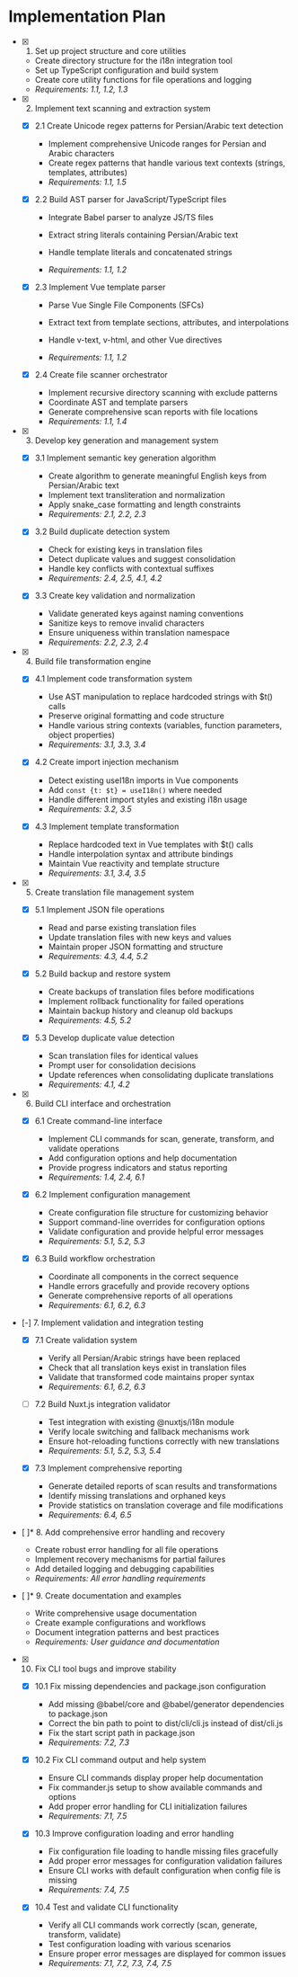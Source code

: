 # Implementation Plan

- [x] 1. Set up project structure and core utilities





  - Create directory structure for the i18n integration tool
  - Set up TypeScript configuration and build system
  - Create core utility functions for file operations and logging
  - _Requirements: 1.1, 1.2, 1.3_

- [x] 2. Implement text scanning and extraction system





  - [x] 2.1 Create Unicode regex patterns for Persian/Arabic text detection


    - Implement comprehensive Unicode ranges for Persian and Arabic characters
    - Create regex patterns that handle various text contexts (strings, templates, attributes)
    - _Requirements: 1.1, 1.5_



  - [x] 2.2 Build AST parser for JavaScript/TypeScript files

    - Integrate Babel parser to analyze JS/TS files
    - Extract string literals containing Persian/Arabic text
    - Handle template literals and concatenated strings


    - _Requirements: 1.1, 1.2_


  - [x] 2.3 Implement Vue template parser

    - Parse Vue Single File Components (SFCs)


    - Extract text from template sections, attributes, and interpolations
    - Handle v-text, v-html, and other Vue directives
    - _Requirements: 1.1, 1.2_

  - [x] 2.4 Create file scanner orchestrator

    - Implement recursive directory scanning with exclude patterns
    - Coordinate AST and template parsers
    - Generate comprehensive scan reports with file locations
    - _Requirements: 1.1, 1.4_

- [x] 3. Develop key generation and management system





  - [x] 3.1 Implement semantic key generation algorithm


    - Create algorithm to generate meaningful English keys from Persian/Arabic text
    - Implement text transliteration and normalization
    - Apply snake_case formatting and length constraints
    - _Requirements: 2.1, 2.2, 2.3_

  - [x] 3.2 Build duplicate detection system


    - Check for existing keys in translation files
    - Detect duplicate values and suggest consolidation
    - Handle key conflicts with contextual suffixes
    - _Requirements: 2.4, 2.5, 4.1, 4.2_



  - [x] 3.3 Create key validation and normalization





    - Validate generated keys against naming conventions
    - Sanitize keys to remove invalid characters
    - Ensure uniqueness within translation namespace
    - _Requirements: 2.2, 2.3, 2.4_

- [x] 4. Build file transformation engine





  - [x] 4.1 Implement code transformation system


    - Use AST manipulation to replace hardcoded strings with $t() calls
    - Preserve original formatting and code structure
    - Handle various string contexts (variables, function parameters, object properties)
    - _Requirements: 3.1, 3.3, 3.4_


  - [x] 4.2 Create import injection mechanism


    - Detect existing useI18n imports in Vue components
    - Add `const {t: $t} = useI18n()` where needed
    - Handle different import styles and existing i18n usage
    - _Requirements: 3.2, 3.5_


  - [x] 4.3 Implement template transformation



    - Replace hardcoded text in Vue templates with $t() calls
    - Handle interpolation syntax and attribute bindings
    - Maintain Vue reactivity and template structure
    - _Requirements: 3.1, 3.4, 3.5_

- [x] 5. Create translation file management system





  - [x] 5.1 Implement JSON file operations


    - Read and parse existing translation files
    - Update translation files with new keys and values
    - Maintain proper JSON formatting and structure
    - _Requirements: 4.3, 4.4, 5.2_

  - [x] 5.2 Build backup and restore system


    - Create backups of translation files before modifications
    - Implement rollback functionality for failed operations
    - Maintain backup history and cleanup old backups
    - _Requirements: 4.5, 5.2_



  - [x] 5.3 Develop duplicate value detection


    - Scan translation files for identical values
    - Prompt user for consolidation decisions
    - Update references when consolidating duplicate translations
    - _Requirements: 4.1, 4.2_

- [x] 6. Build CLI interface and orchestration





  - [x] 6.1 Create command-line interface


    - Implement CLI commands for scan, generate, transform, and validate operations
    - Add configuration options and help documentation
    - Provide progress indicators and status reporting
    - _Requirements: 1.4, 2.4, 6.1_


  - [x] 6.2 Implement configuration management

    - Create configuration file structure for customizing behavior
    - Support command-line overrides for configuration options
    - Validate configuration and provide helpful error messages
    - _Requirements: 5.1, 5.2, 5.3_

  - [x] 6.3 Build workflow orchestration


    - Coordinate all components in the correct sequence
    - Handle errors gracefully and provide recovery options
    - Generate comprehensive reports of all operations
    - _Requirements: 6.1, 6.2, 6.3_

- [-] 7. Implement validation and integration testing



  - [x] 7.1 Create validation system





    - Verify all Persian/Arabic strings have been replaced
    - Check that all translation keys exist in translation files
    - Validate that transformed code maintains proper syntax
    - _Requirements: 6.1, 6.2, 6.3_

  - [ ] 7.2 Build Nuxt.js integration validator










    - Test integration with existing @nuxtjs/i18n module
    - Verify locale switching and fallback mechanisms work
    - Ensure hot-reloading functions correctly with new translations
    - _Requirements: 5.1, 5.2, 5.3, 5.4_

  - [x] 7.3 Implement comprehensive reporting





    - Generate detailed reports of scan results and transformations
    - Identify missing translations and orphaned keys
    - Provide statistics on translation coverage and file modifications
    - _Requirements: 6.4, 6.5_

- [ ]* 8. Add comprehensive error handling and recovery
  - Create robust error handling for all file operations
  - Implement recovery mechanisms for partial failures
  - Add detailed logging and debugging capabilities
  - _Requirements: All error handling requirements_

- [ ]* 9. Create documentation and examples
  - Write comprehensive usage documentation
  - Create example configurations and workflows
  - Document integration patterns and best practices
  - _Requirements: User guidance and documentation_

- [x] 10. Fix CLI tool bugs and improve stability


  - [x] 10.1 Fix missing dependencies and package.json configuration


    - Add missing @babel/core and @babel/generator dependencies to package.json
    - Correct the bin path to point to dist/cli/cli.js instead of dist/cli.js
    - Fix the start script path in package.json
    - _Requirements: 7.2, 7.3_

  - [x] 10.2 Fix CLI command output and help system


    - Ensure CLI commands display proper help documentation
    - Fix commander.js setup to show available commands and options
    - Add proper error handling for CLI initialization failures
    - _Requirements: 7.1, 7.5_

  - [x] 10.3 Improve configuration loading and error handling


    - Fix configuration file loading to handle missing files gracefully
    - Add proper error messages for configuration validation failures
    - Ensure CLI works with default configuration when config file is missing
    - _Requirements: 7.4, 7.5_

  - [x] 10.4 Test and validate CLI functionality


    - Verify all CLI commands work correctly (scan, generate, transform, validate)
    - Test configuration loading with various scenarios
    - Ensure proper error messages are displayed for common issues
    - _Requirements: 7.1, 7.2, 7.3, 7.4, 7.5_